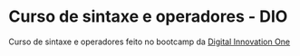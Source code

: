 # Curso de sintaxe e operadores - DIO
Curso de sintaxe e operadores feito no bootcamp da [Digital Innovation One](https://web.dio.me/home)
